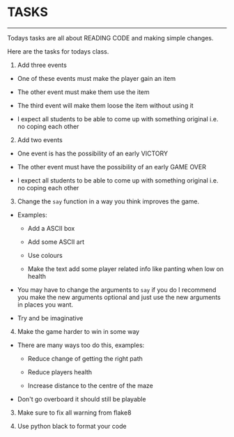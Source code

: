 # TASKS
---

Todays tasks are all about READING CODE and making simple changes.

Here are the tasks for todays class.

1. Add three events

  - One of these events must make the player gain an item

  - The other event must make them use the item

  - The third event will make them loose the item without using it

  - I expect all students to be able to come up with something original
    i.e. no coping each other

2. Add two events

  - One event is has the possibility of an early VICTORY

  - The other event must have the possibility of an early GAME OVER

  - I expect all students to be able to come up with something original
    i.e. no coping each other

3. Change the `say` function in a way you think improves the game.

  - Examples:

    - Add a ASCII box

    - Add some ASCII art

    - Use colours

    - Make the text add some player related info like
      panting when low on health

  - You may have to change the arguments to `say` if you do I
    recommend you make the new arguments optional and just use
    the new arguments in places you want.

  - Try and be imaginative

4. Make the game harder to win in some way

  - There are many ways too do this, examples:

    - Reduce change of getting the right path

    - Reduce players health

    - Increase distance to the centre of the maze

  - Don't go overboard it should still be playable

3. Make sure to fix all warning from flake8

4. Use python black to format your code
